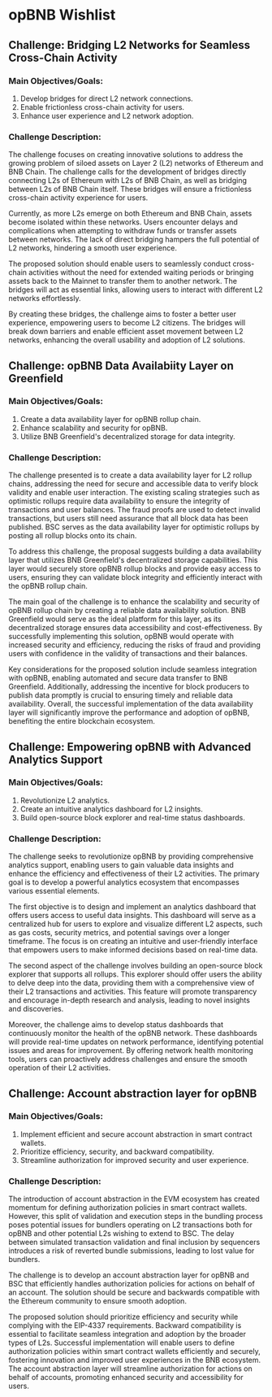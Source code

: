 # opBNB Wishlist
## Challenge: Bridging L2 Networks for Seamless Cross-Chain Activity

### Main Objectives/Goals:
1. Develop bridges for direct L2 network connections.
2. Enable frictionless cross-chain activity for users.
3. Enhance user experience and L2 network adoption.

### Challenge Description:
The challenge focuses on creating innovative solutions to address the 
growing problem of siloed assets on Layer 2 (L2) networks of Ethereum and 
BNB Chain. The challenge calls for the development of bridges directly 
connecting L2s of Ethereum with L2s of BNB Chain, as well as bridging 
between L2s of BNB Chain itself. These bridges will ensure a frictionless 
cross-chain activity experience for users.

Currently, as more L2s emerge on both Ethereum and BNB Chain, assets 
become isolated within these networks. Users encounter delays and 
complications when attempting to withdraw funds or transfer assets between 
networks. The lack of direct bridging hampers the full potential of L2 
networks, hindering a smooth user experience.

The proposed solution should enable users to seamlessly conduct 
cross-chain activities without the need for extended waiting periods or 
bringing assets back to the Mainnet to transfer them to another network. 
The bridges will act as essential links, allowing users to interact with 
different L2 networks effortlessly.

By creating these bridges, the challenge aims to foster a better user 
experience, empowering users to become L2 citizens. The bridges will break 
down barriers and enable efficient asset movement between L2 networks, 
enhancing the overall usability and adoption of L2 solutions.
## Challenge: opBNB Data Availabiity Layer on Greenfield

### Main Objectives/Goals:
1. Create a data availability layer for opBNB rollup chain.
2. Enhance scalability and security for opBNB.
3. Utilize BNB Greenfield's decentralized storage for data integrity.

### Challenge Description:
The challenge presented is to create a data availability layer for L2 
rollup chains, addressing the need for secure and accessible data to 
verify block validity and enable user interaction. The existing scaling 
strategies such as optimistic rollups require data availability to ensure 
the integrity of transactions and user balances. The fraud proofs are used 
to detect invalid transactions, but users still need assurance that all 
block data has been published. BSC serves as the data availability layer 
for optimistic rollups by posting all rollup blocks onto its chain.

To address this challenge, the proposal suggests building a data 
availability layer that utilizes BNB Greenfield's decentralized storage 
capabilities. This layer would securely store opBNB rollup blocks and 
provide easy access to users, ensuring they can validate block integrity 
and efficiently interact with the opBNB rollup chain.

The main goal of the challenge is to enhance the scalability and security 
of opBNB rollup chain by creating a reliable data availability solution. 
BNB Greenfield would serve as the ideal platform for this layer, as its 
decentralized storage ensures data accessibility and cost-effectiveness. 
By successfully implementing this solution, opBNB would operate with 
increased security and efficiency, reducing the risks of fraud and 
providing users with confidence in the validity of transactions and their 
balances.

Key considerations for the proposed solution include seamless integration 
with opBNB, enabling automated and secure data transfer to BNB Greenfield. 
Additionally, addressing the incentive for block producers to publish data 
promptly is crucial to ensuring timely and reliable data availability. 
Overall, the successful implementation of the data availability layer will 
significantly improve the performance and adoption of opBNB, benefiting 
the entire blockchain ecosystem.
## Challenge: Empowering opBNB with Advanced Analytics Support

### Main Objectives/Goals:
1. Revolutionize L2 analytics.
2. Create an intuitive analytics dashboard for L2 insights.
3. Build open-source block explorer and real-time status dashboards.

### Challenge Description:
The challenge seeks to revolutionize opBNB by providing comprehensive 
analytics support, enabling users to gain valuable data insights and 
enhance the efficiency and effectiveness of their L2 activities. The 
primary goal is to develop a powerful analytics ecosystem that encompasses 
various essential elements.

The first objective is to design and implement an analytics dashboard that 
offers users access to useful data insights. This dashboard will serve as 
a centralized hub for users to explore and visualize different L2 aspects, 
such as gas costs, security metrics, and potential savings over a longer 
timeframe. The focus is on creating an intuitive and user-friendly 
interface that empowers users to make informed decisions based on 
real-time data.

The second aspect of the challenge involves building an open-source block 
explorer that supports all rollups. This explorer should offer users the 
ability to delve deep into the data, providing them with a comprehensive 
view of their L2 transactions and activities. This feature will promote 
transparency and encourage in-depth research and analysis, leading to 
novel insights and discoveries.

Moreover, the challenge aims to develop status dashboards that 
continuously monitor the health of the opBNB network. These dashboards 
will provide real-time updates on network performance, identifying 
potential issues and areas for improvement. By offering network health 
monitoring tools, users can proactively address challenges and ensure the 
smooth operation of their L2 activities.

## Challenge: Account abstraction layer for opBNB

### Main Objectives/Goals:

1. Implement efficient and secure account abstraction in smart contract 
wallets.
2. Prioritize efficiency, security, and backward compatibility.
3. Streamline authorization for improved security and user experience.

### Challenge Description:
The introduction of account abstraction in the EVM ecosystem has created 
momentum for defining authorization policies in smart contract wallets. 
However, this split of validation and execution steps in the bundling 
process poses potential issues for bundlers operating on L2 transactions 
both for opBNB and other potential L2s wishing to extend to BSC. The delay 
between simulated transaction validation and final inclusion by sequencers 
introduces a risk of reverted bundle submissions, leading to lost value 
for bundlers. 

The challenge is to develop an account abstraction layer for opBNB and BSC 
that efficiently handles authorization policies for actions on behalf of 
an account. The solution should be secure and backwards compatible with 
the Ethereum community to ensure smooth adoption. 

The proposed solution should prioritize efficiency and security while 
complying with the EIP-4337 requirements. Backward compatibility is 
essential to facilitate seamless integration and adoption by the broader 
types of L2s. Successful implementation will enable users to define 
authorization policies within smart contract wallets efficiently and 
securely, fostering innovation and improved user experiences in the BNB 
ecosystem. The account abstraction layer will streamline authorization for 
actions on behalf of accounts, promoting enhanced security and 
accessibility for users.